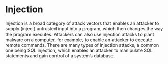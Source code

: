 ﻿---
sidebar_position: 03
---
# Injection
Injection is a broad category of attack vectors that enables an attacker to supply (inject) untrusted input into a program, which then changes the way the program executes. Attackers can also use injection attacks to plant malware on a computer, for example, to enable an attacker to execute remote commands. There are many types of injection attacks, a common one being SQL injection, which enables an attacker to manipulate SQL statements and gain control of a system’s database.
 